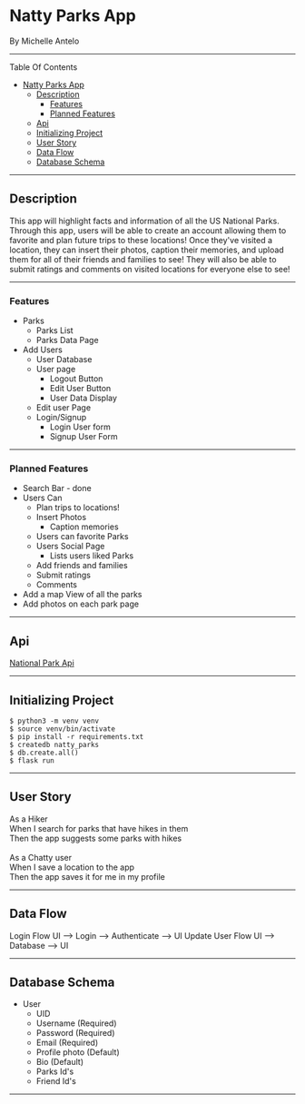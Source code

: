 # Natty Parks App
By Michelle Antelo
___
Table Of Contents
- [Natty Parks App](#natty-parks-app)
  - [Description](#description)
    - [Features](#features)
    - [Planned Features](#planned-features)
  - [Api](#api)
  - [Initializing Project](#initializing-project)
  - [User Story](#user-story)
  - [Data Flow](#data-flow)
  - [Database Schema](#database-schema)
___
## Description
This app will highlight facts and information of all the US National Parks. Through this app, users will be able to create an account allowing them to favorite and plan future trips to these locations! Once they've visited a location, they can insert their photos, caption their memories, and upload them for all of their friends and families to see! They will also be able to submit ratings and comments on visited locations for everyone else to see!
___
### Features
- Parks
  - Parks List
  - Parks Data Page
- Add Users 
  - User Database
  - User page 
    - Logout Button
    - Edit User Button
    - User Data Display
  - Edit user Page
  - Login/Signup
    - Login User form
    - Signup User Form
___
### Planned Features
- Search Bar - done
- Users Can
  - Plan trips to locations! 
  - Insert Photos
    - Caption memories 
  - Users can favorite Parks
  - Users Social Page 
    - Lists users liked Parks
  - Add friends and families
  - Submit ratings
  - Comments 
- Add a map View of all the parks
- Add photos on each park page
___
## Api
  [National Park Api](https://rapidapi.com/jonahtaylor/api/national-park-service/)
___

## Initializing Project
    $ python3 -m venv venv
    $ source venv/bin/activate
    $ pip install -r requirements.txt
    $ createdb natty_parks   
    $ db.create.all()
    $ flask run
___
## User Story
As a Hiker
<br> 
When I search for parks that have hikes in them
<br>
Then the app suggests some parks with hikes
<br><br>
As a Chatty user
<br> 
When I save a location to the app
<br>
Then the app saves it for me in my profile
___
## Data Flow
Login Flow
UI --> Login --> Authenticate --> UI
Update User Flow
UI --> Database --> UI
___
## Database Schema
* User
  * UID
  * Username (Required)
  * Password (Required)
  * Email (Required)
  * Profile photo (Default)
  * Bio (Default)
  * Parks Id's
  * Friend Id's
___